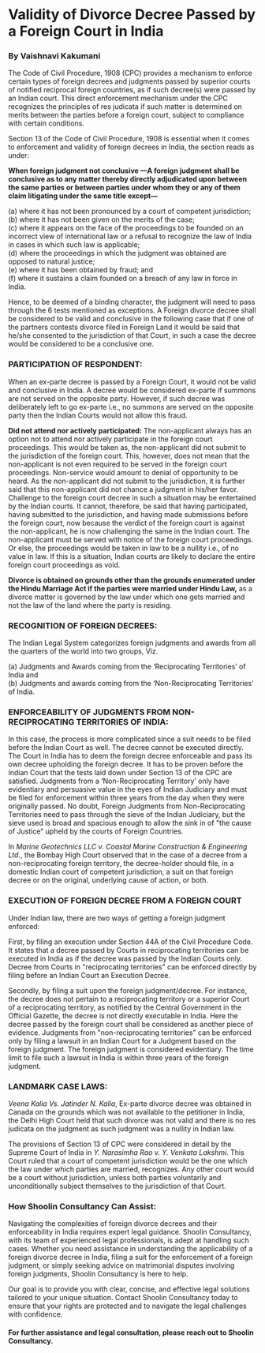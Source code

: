 # Validity of Divorce Decree Passed by a Foreign Court in India
### By Vaishnavi Kakumani

The Code of Civil Procedure, 1908 (CPC) provides a mechanism to enforce certain types of foreign decrees and judgments passed by superior courts of notified reciprocal foreign countries, as if such decree(s) were passed by an Indian court. This direct enforcement mechanism under the CPC recognizes the principles of res judicata if such matter is determined on merits between the parties before a foreign court, subject to compliance with certain conditions.

Section 13 of the Code of Civil Procedure, 1908 is essential when it comes to enforcement and validity of foreign decrees in India, the section reads as under:

**When foreign judgment not conclusive —A foreign judgment shall be conclusive as to any matter thereby directly adjudicated upon between the same parties or between parties under whom they or any of them claim litigating under the same title except—**

(a) where it has not been pronounced by a court of competent jurisdiction;  
(b) where it has not been given on the merits of the case;          
(c) where it appears on the face of the proceedings to be founded on an incorrect view of international law or a refusal to recognize the law of India in cases in which such law is applicable;      
(d) where the proceedings in which the judgment was obtained are opposed to natural justice;       
(e) where it has been obtained by fraud; and              
(f) where it sustains a claim founded on a breach of any law in force in India.

Hence, to be deemed of a binding character, the judgment will need to pass through the 6 tests mentioned as exceptions. A Foreign divorce decree shall be considered to be valid and conclusive in the following case that if one of the partners contests divorce filed in Foreign Land it would be said that he/she consented to the jurisdiction of that Court, in such a case the decree would be considered to be a conclusive one.

### PARTICIPATION OF RESPONDENT:

When an ex-parte decree is passed by a Foreign Court, it would not be valid and conclusive in India. A decree would be considered ex-parte if summons are not served on the opposite party. However, if such decree was deliberately left to go ex-parte i.e., no summons are served on the opposite party then the Indian Courts would not allow this fraud.

**Did not attend nor actively participated:** The non-applicant always has an option not to attend nor actively participate in the foreign court proceedings. This would be taken as, the non-applicant did not submit to the jurisdiction of the foreign court. This, however, does not mean that the non-applicant is not even required to be served in the foreign court proceedings. Non-service would amount to denial of opportunity to be heard. As the non-applicant did not submit to the jurisdiction, it is further said that this non-applicant did not chance a judgment in his/her favor. Challenge to the foreign court decree in such a situation may be entertained by the Indian courts. It cannot, therefore, be said that having participated, having submitted to the jurisdiction, and having made submissions before the foreign court, now because the verdict of the foreign court is against the non-applicant, he is now challenging the same in the Indian court. The non-applicant must be served with notice of the foreign court proceedings. Or else, the proceedings would be taken in law to be a nullity i.e., of no value in law. If this is a situation, Indian courts are likely to declare the entire foreign court proceedings as void.

**Divorce is obtained on grounds other than the grounds enumerated under the Hindu Marriage Act if the parties were married under Hindu Law,** as a divorce matter is governed by the law under which one gets married and not the law of the land where the party is residing.

### RECOGNITION OF FOREIGN DECREES:

The Indian Legal System categorizes foreign judgments and awards from all the quarters of the world into two groups, Viz.

(a) Judgments and Awards coming from the ‘Reciprocating Territories’ of India and  
(b) Judgments and awards coming from the ‘Non-Reciprocating Territories’ of India.

### ENFORCEABILITY OF JUDGMENTS FROM NON-RECIPROCATING TERRITORIES OF INDIA:

In this case, the process is more complicated since a suit needs to be filed before the Indian Court as well. The decree cannot be executed directly. The Court in India has to deem the foreign decree enforceable and pass its own decree upholding the foreign decree. It has to be proven before the Indian Court that the tests laid down under Section 13 of the CPC are satisfied. Judgments from a ‘Non-Reciprocating Territory’ only have evidentiary and persuasive value in the eyes of Indian Judiciary and must be filed for enforcement within three years from the day when they were originally passed. No doubt, Foreign Judgments from Non-Reciprocating Territories need to pass through the sieve of the Indian Judiciary, but the sieve used is broad and spacious enough to allow the sink in of "the cause of Justice" upheld by the courts of Foreign Countries.

In *Marine Geotechnics LLC v. Coastal Marine Construction & Engineering Ltd.*, the Bombay High Court observed that in the case of a decree from a non-reciprocating foreign territory, the decree-holder should file, in a domestic Indian court of competent jurisdiction, a suit on that foreign decree or on the original, underlying cause of action, or both.

### EXECUTION OF FOREIGN DECREE FROM A FOREIGN COURT

Under Indian law, there are two ways of getting a foreign judgment enforced:

First, by filing an execution under Section 44A of the Civil Procedure Code. It states that a decree passed by Courts in reciprocating territories can be executed in India as if the decree was passed by the Indian Courts only. Decree from Courts in "reciprocating territories" can be enforced directly by filing before an Indian Court an Execution Decree.

Secondly, by filing a suit upon the foreign judgment/decree. For instance, the decree does not pertain to a reciprocating territory or a superior Court of a reciprocating territory, as notified by the Central Government in the Official Gazette, the decree is not directly executable in India. Here the decree passed by the foreign court shall be considered as another piece of evidence. Judgments from "non-reciprocating territories" can be enforced only by filing a lawsuit in an Indian Court for a Judgment based on the foreign judgment. The foreign judgment is considered evidentiary. The time limit to file such a lawsuit in India is within three years of the foreign judgment.

### LANDMARK CASE LAWS:

*Veena Kalia Vs. Jatinder N. Kalia*, Ex-parte divorce decree was obtained in Canada on the grounds which was not available to the petitioner in India, the Delhi High Court held that such divorce was not valid and there is no res judicata on the judgment as such judgment was a nullity in Indian law.

The provisions of Section 13 of CPC were considered in detail by the Supreme Court of India in *Y. Narasimha Rao v. Y. Venkata Lakshmi*. This Court ruled that a court of competent jurisdiction would be the one which the law under which parties are married, recognizes. Any other court would be a court without jurisdiction, unless both parties voluntarily and unconditionally subject themselves to the jurisdiction of that Court.

### How Shoolin Consultancy Can Assist:

Navigating the complexities of foreign divorce decrees and their enforceability in India requires expert legal guidance. Shoolin Consultancy, with its team of experienced legal professionals, is adept at handling such cases. Whether you need assistance in understanding the applicability of a foreign divorce decree in India, filing a suit for the enforcement of a foreign judgment, or simply seeking advice on matrimonial disputes involving foreign judgments, Shoolin Consultancy is here to help.

Our goal is to provide you with clear, concise, and effective legal solutions tailored to your unique situation. Contact Shoolin Consultancy today to ensure that your rights are protected and to navigate the legal challenges with confidence.

#### For further assistance and legal consultation, please reach out to Shoolin Consultancy.

